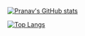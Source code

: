 [![Pranav's GitHub stats](https://github-readme-stats-gamma-ashy-92.vercel.app/api?username=pranavdulepet&show_icons=true&theme=gruvbox_light&count_private=true)](https://github.com/pranavdulepet/github-readme-stats)

[![Top Langs](https://github-readme-stats.vercel.app/api/top-langs/?username=pranavdulepet&theme=gruvbox_light&count_private=true)](https://github.com/anuraghazra/github-readme-stats)



